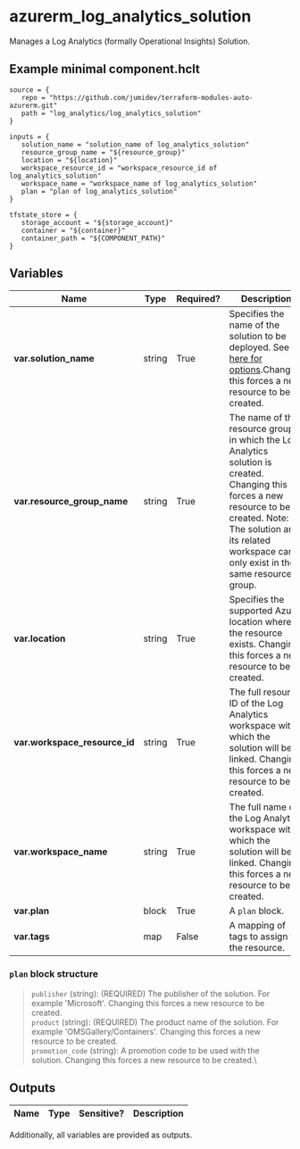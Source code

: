 # azurerm_log_analytics_solution

Manages a Log Analytics (formally Operational Insights) Solution.

## Example minimal component.hclt

```hcl
source = {
   repo = "https://github.com/jumidev/terraform-modules-auto-azurerm.git" 
   path = "log_analytics/log_analytics_solution" 
}

inputs = {
   solution_name = "solution_name of log_analytics_solution" 
   resource_group_name = "${resource_group}" 
   location = "${location}" 
   workspace_resource_id = "workspace_resource_id of log_analytics_solution" 
   workspace_name = "workspace_name of log_analytics_solution" 
   plan = "plan of log_analytics_solution" 
}

tfstate_store = {
   storage_account = "${storage_account}" 
   container = "${container}" 
   container_path = "${COMPONENT_PATH}" 
}

```

## Variables

| Name | Type | Required? |  Description |
| ---- | ---- | --------- |  ----------- |
| **var.solution_name** | string | True | Specifies the name of the solution to be deployed. See [here for options](https://docs.microsoft.com/azure/log-analytics/log-analytics-add-solutions).Changing this forces a new resource to be created. | 
| **var.resource_group_name** | string | True | The name of the resource group in which the Log Analytics solution is created. Changing this forces a new resource to be created. Note: The solution and its related workspace can only exist in the same resource group. | 
| **var.location** | string | True | Specifies the supported Azure location where the resource exists. Changing this forces a new resource to be created. | 
| **var.workspace_resource_id** | string | True | The full resource ID of the Log Analytics workspace with which the solution will be linked. Changing this forces a new resource to be created. | 
| **var.workspace_name** | string | True | The full name of the Log Analytics workspace with which the solution will be linked. Changing this forces a new resource to be created. | 
| **var.plan** | block | True | A `plan` block. | 
| **var.tags** | map | False | A mapping of tags to assign to the resource. | 

### `plan` block structure

> `publisher` (string): (REQUIRED) The publisher of the solution. For example 'Microsoft'. Changing this forces a new resource to be created.\
> `product` (string): (REQUIRED) The product name of the solution. For example 'OMSGallery/Containers'. Changing this forces a new resource to be created.\
> `promotion_code` (string): A promotion code to be used with the solution. Changing this forces a new resource to be created.\



## Outputs

| Name | Type | Sensitive? | Description |
| ---- | ---- | --------- | --------- |

Additionally, all variables are provided as outputs.
